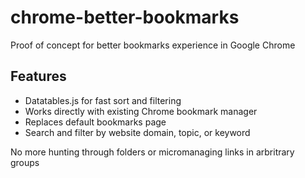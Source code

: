 # chrome-better-bookmarks
Proof of concept for better bookmarks experience in Google Chrome

## Features 
- Datatables.js for fast sort and filtering 
- Works directly with existing Chrome bookmark manager
- Replaces default bookmarks page
- Search and filter by website domain, topic, or keyword 

No more hunting through folders or micromanaging links in arbritrary groups 
